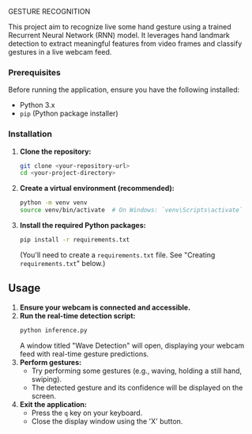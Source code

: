GESTURE RECOGNITION

This project aim to recognize live some hand gesture using a trained Recurrent Neural Network (RNN) model.
It leverages hand landmark detection to extract meaningful features from video frames and classify gestures in a live webcam feed.

### Prerequisites
Before running the application, ensure you have the following installed:
* Python 3.x
* `pip` (Python package installer)

### Installation
1.  **Clone the repository:**
    ```bash
    git clone <your-repository-url>
    cd <your-project-directory>
    ```
2.  **Create a virtual environment (recommended):**
    ```bash
    python -m venv venv
    source venv/bin/activate  # On Windows: `venv\Scripts\activate`
    ```
3.  **Install the required Python packages:**
    ```bash
    pip install -r requirements.txt
    ```
    (You'll need to create a `requirements.txt` file. See "Creating `requirements.txt`" below.)

## Usage
1.  **Ensure your webcam is connected and accessible.**
2.  **Run the real-time detection script:**
    ```bash
    python inference.py
    ```
    A window titled "Wave Detection" will open, displaying your webcam feed with real-time gesture predictions.
3.  **Perform gestures:**
    * Try performing some gestures (e.g., waving, holding a still hand, swiping).
    * The detected gesture and its confidence will be displayed on the screen.
4.  **Exit the application:**
    * Press the `q` key on your keyboard.
    * Close the display window using the 'X' button.
